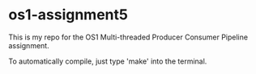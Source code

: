 # os1-assignment5
This is my repo for the OS1 Multi-threaded Producer Consumer Pipeline assignment.

To automatically compile, just type 'make' into the terminal.
